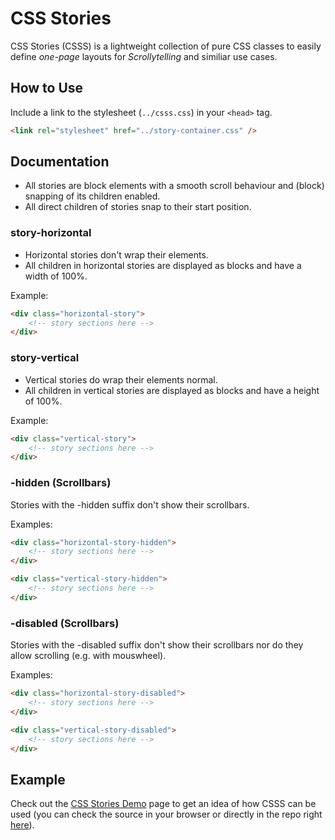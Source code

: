 # CSS Stories

CSS Stories (CSSS) is a lightweight collection of pure CSS classes to easily define *one-page* layouts for *Scrollytelling* and similiar use cases.

## How to Use

Include a link to the stylesheet (`../csss.css`) in your `<head>` tag.

```html
<link rel="stylesheet" href="../story-container.css" />
```

## Documentation

- All stories are block elements with a smooth scroll behaviour and (block) snapping of its children enabled.
- All direct children of stories snap to their start position.

### story-horizontal

- Horizontal stories don't wrap their elements.
- All children in horizontal stories are displayed as blocks and have a width of 100%.

Example:

```html
<div class="horizontal-story">
    <!-- story sections here -->
</div>
```

### story-vertical

- Vertical stories do wrap their elements normal.
- All children in vertical stories are displayed as blocks and have a height of 100%.

Example:

```html
<div class="vertical-story">
    <!-- story sections here -->
</div>
```

### -hidden (Scrollbars)

Stories with the -hidden suffix don't show their scrollbars.

Examples:

```html
<div class="horizontal-story-hidden">
    <!-- story sections here -->
</div>
```

```html
<div class="vertical-story-hidden">
    <!-- story sections here -->
</div>
```

### -disabled (Scrollbars)

Stories with the -disabled suffix don't show their scrollbars nor do they allow scrolling (e.g. with mouswheel).

Examples:

```html
<div class="horizontal-story-disabled">
    <!-- story sections here -->
</div>
```

```html
<div class="vertical-story-disabled">
    <!-- story sections here -->
</div>
```

## Example

Check out the [CSS Stories Demo](www.google.com) page to get an idea of how CSSS can be used (you can check the source in your browser or directly in the repo right [here](https://www.gitlab.com/web-utilz/csss/demo/demo.html)).

